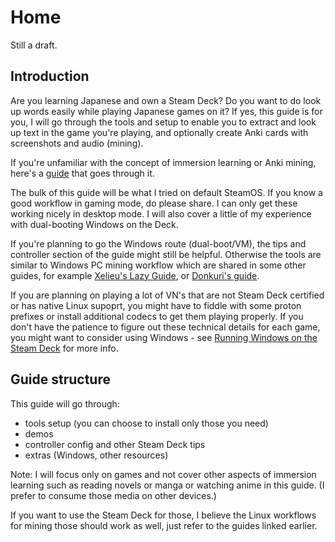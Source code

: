 # Home

Still a draft.

## Introduction

Are you learning Japanese and own a Steam Deck? Do you want to do look up words easily while playing Japanese games on it? If yes, this guide is for you, I will go through the tools and setup to enable you to extract and look up text in the game you're playing, and optionally create Anki cards with screenshots and audio (mining).

If you're unfamiliar with the concept of immersion learning or Anki mining, here's a [guide](https://donkuri.github.io/learn-japanese) that goes through it.

The bulk of this guide will be what I tried on default SteamOS. If you know a good workflow in gaming mode, do please share. I can only get these working nicely in desktop mode.
I will also cover a little of my experience with dual-booting Windows on the Deck.

If you're planning to go the Windows route (dual-boot/VM), the tips and controller section of the guide might still be helpful. Otherwise the tools are similar to Windows PC mining workflow which are shared in some other guides, for example [Xelieu's Lazy Guide](https://xelieu.github.io/jp-lazy-guide/setup/), or [Donkuri's guide](https://donkuri.github.io/learn-japanese/).

If you are planning on playing a lot of VN's that are not Steam Deck certified or has native Linux supoprt, you might have to fiddle with some proton prefixes or install additional codecs to get them playing properly. If you don't have the patience to figure out these technical details for each game, you might want to consider using Windows - see [Running Windows on the Steam Deck](runWin.md) for more info.

## Guide structure

This guide will go through:

- tools setup (you can choose to install only those you need)
- demos
- controller config and other Steam Deck tips
- extras (Windows, other resources)

Note: I will focus only on games and not cover other aspects of immersion learning such as reading novels or manga or watching anime in this guide. (I prefer to consume those media on other devices.)

If you want to use the Steam Deck for those, I believe the Linux workflows for mining those should work as well, just refer to the guides linked earlier.

